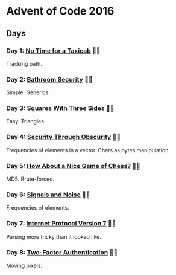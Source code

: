# Advent of Code 2016

## Days

### Day 1: [No Time for a Taxicab](day01/README.md) 🌟🌟

Tracking path.

### Day 2: [Bathroom Security](day02/README.md) 🌟🌟

Simple. Generics.

### Day 3: [Squares With Three Sides](day03/README.md) 🌟🌟

Easy. Triangles.

### Day 4: [Security Through Obscurity](day04/README.md) 🌟🌟

Frequencies of elements in a vector. Chars as bytes manipulation.

### Day 5: [How About a Nice Game of Chess?](day05/README.md) 🌟🌟

MD5. Brute-forced.

### Day 6: [Signals and Noise](day06/README.md) 🌟🌟

Frequencies of elements.

### Day 7: [Internet Protocol Version 7](day07/README.md) 🌟🌟

Parsing more tricky than it looked like.

### Day 8: [Two-Factor Authentication](day08/README.md) 🌟🌟

Moving pixels.